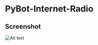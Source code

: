 # PyBot-Internet-Radio


## Screenshot

![Alt text](/screenshots/pic_radio.png?raw=true "Optional Title")
